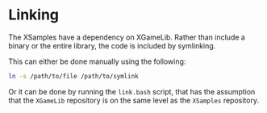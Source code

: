 # Linking

The XSamples have a dependency on XGameLib. Rather than include a binary or the entire library, the code is included by symlinking.

This can either be done manually using the following:

```bash
ln -s /path/to/file /path/to/symlink
```

Or it can be done by running the `link.bash` script, that has the assumption that the `XGameLib` repository is on the same level as the `XSamples` repository.